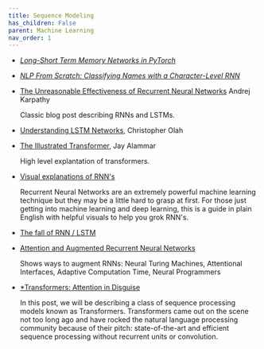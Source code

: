 ```yaml
---
title: Sequence Modeling
has_children: False
parent: Machine Learning
nav_order: 1
---
```




- [*Long-Short Term Memory Networks in PyTorch*](https://pytorch.org/tutorials/beginner/nlp/sequence_models_tutorial.html)

- [*NLP From Scratch: Classifying Names with a Character-Level RNN*](https://pytorch.org/tutorials/intermediate/char_rnn_classification_tutorial.html)

- [The Unreasonable Effectiveness of Recurrent Neural Networks](http://karpathy.github.io/2015/05/21/rnn-effectiveness/) Andrej Karpathy

   Classic blog post describing RNNs and LSTMs.

- [Understanding LSTM Networks](https://colah.github.io/posts/2015-08-Understanding-LSTMs/), Christopher Olah

- [The Illustrated Transformer](http://jalammar.github.io/illustrated-transformer/), Jay Alammar

   High level explantation of transformers.

- [Visual explanations of RNN's](https://youtu.be/LHXXI4-IEns)

    Recurrent Neural Networks are an extremely powerful machine learning technique but they may be a little hard to grasp at first. For those just getting into machine learning and deep learning, this is a guide in plain English with helpful visuals to help you grok RNN's.

- [The fall of RNN / LSTM](https://towardsdatascience.com/the-fall-of-rnn-lstm-2d1594c74ce0)

- [Attention and Augmented Recurrent Neural Networks](https://distill.pub/2016/augmented-rnns/)

   Shows ways to augment RNNs: Neural Turing Machines, Attentional Interfaces, Adaptive Computation Time, Neural Programmers

- [*Transformers: Attention in Disguise](https://www.mihaileric.com/posts/transformers-attention-in-disguise/)

   In this post, we will be describing a class of sequence processing models known as Transformers. Transformers came out on the scene not too long ago and have rocked the natural language processing community because of their pitch: state-of-the-art and efficient sequence processing without recurrent units or convolution.
